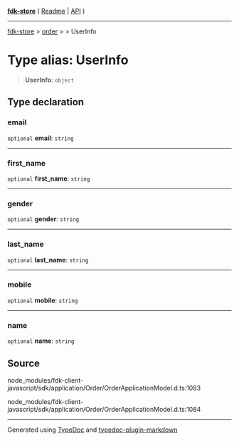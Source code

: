 [**fdk-store**](../../../README.md) ( [Readme](../../../README.md) \| [API](../../../API.md) )

---

[fdk-store](../../../API.md) > [order](../../README.md) > [<internal>](../README.md) > UserInfo

# Type alias: UserInfo

> **UserInfo**: `object`

## Type declaration

### email

`optional` **email**: `string`

---

### first_name

`optional` **first_name**: `string`

---

### gender

`optional` **gender**: `string`

---

### last_name

`optional` **last_name**: `string`

---

### mobile

`optional` **mobile**: `string`

---

### name

`optional` **name**: `string`

## Source

node_modules/fdk-client-javascript/sdk/application/Order/OrderApplicationModel.d.ts:1083

node_modules/fdk-client-javascript/sdk/application/Order/OrderApplicationModel.d.ts:1084

---

Generated using [TypeDoc](https://typedoc.org/) and [typedoc-plugin-markdown](https://www.npmjs.com/package/typedoc-plugin-markdown)
